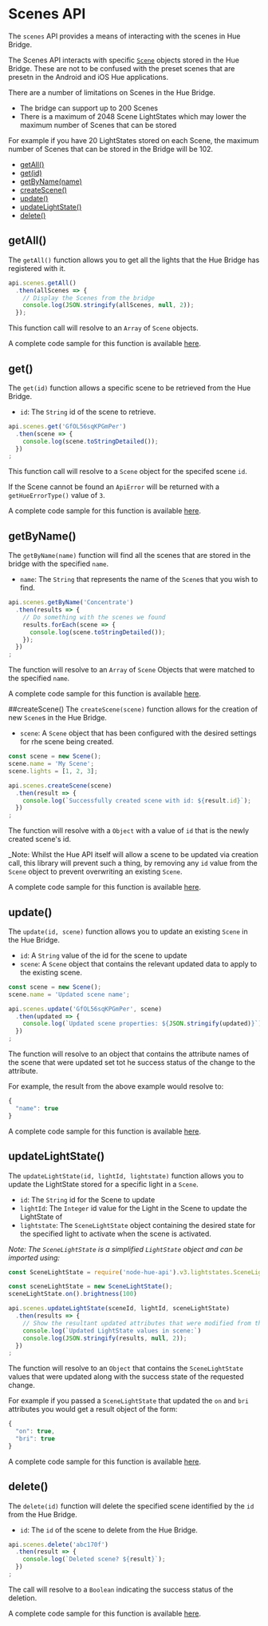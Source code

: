 # Scenes API

The `scenes` API provides a means of interacting with the scenes in Hue Bridge.

The Scenes API interacts with specific [`Scene`](./scene.md) objects stored in the Hue Bridge. These are not to be 
confused with the preset scenes that are presetn in the Android and iOS Hue applications.

There are a number of limitations on Scenes in the Hue Bridge.
* The bridge can support up to 200 Scenes
* There is a maximum of 2048 Scene LightStates which may lower the maximum number of Scenes that can be stored

For example if you have 20 LightStates stored on each Scene, the maximum number of Scenes that can be stored in the 
Bridge will be 102.


* [getAll()](#getall)
* [get(id)](#get)
* [getByName(name)](#getbyname)
* [createScene()](#createscene)
* [update()](#update)
* [updateLightState()](#updatelightstate)
* [delete()](#delete)


## getAll()
The `getAll()` function allows you to get all the lights that the Hue Bridge has registered with it.

```js
api.scenes.getAll()
  .then(allScenes => {
    // Display the Scenes from the bridge
    console.log(JSON.stringify(allScenes, null, 2));
  });
```

This function call will resolve to an `Array` of `Scene` objects. 

A complete code sample for this function is available [here](../examples/v3/lights/getAllScenes.js).



## get()
The `get(id)` function allows a specific scene to be retrieved from the Hue Bridge.

* `id`: The `String` id of the scene to retrieve.


```js
api.scenes.get('GfOL56sqKPGmPer')
  .then(scene => {
    console.log(scene.toStringDetailed());
  })
;
```

This function call will resolve to a `Scene` object for the specifed scene `id`.

If the Scene cannot be found an `ApiError` will be returned with a `getHueErrorType()` value of `3`.

A complete code sample for this function is available [here](../examples/v3/lights/getScene.js).



## getByName()
The `getByName(name)` function will find all the scenes that are stored in the bridge with the specified `name`.

* `name`: The `String` that represents the name of the `Scene`s that you wish to find.

```js
api.scenes.getByName('Concentrate')
  .then(results => {
    // Do something with the scenes we found
    results.forEach(scene => {
      console.log(scene.toStringDetailed());
    });
  })
;
```

The function will resolve to an `Array` of `Scene` Objects that were matched to the specified `name`.

A complete code sample for this function is available [here](../examples/v3/scenes/getSceneByName.js).



##createScene()
The `createScene(scene)` function allows for the creation of new `Scene`s in the Hue Bridge.

* `scene`: A `Scene` object that has been configured with the desired settings for rhe scene being created.

```js
const scene = new Scene();
scene.name = 'My Scene';
scene.lights = [1, 2, 3];

api.scenes.createScene(scene)
  .then(result => {
    console.log(`Successfully created scene with id: ${result.id}`);
  })
;
```

The function will resolve with a `Object` with a value of `id` that is the newly created scene's id.

_Note: Whilst the Hue API itself will allow a scene to be updated via creation call, this library will prevent such a 
thing, by removing any `id` value from the `Scene` object to prevent overwriting an existing `Scene`.

A complete code sample for this function is available [here](../examples/v3/lights/createScene.js).



## update()
The `update(id, scene)` function allows you to update an existing `Scene` in the Hue Bridge.

* `id`: A `String` value of the id for the scene to update
* `scene`: A `Scene` object that contains the relevant updated data to apply to the existing scene.

```js
const scene = new Scene();
scene.name = 'Updated scene name';

api.scenes.update('GfOL56sqKPGmPer', scene)
  .then(updated => {
    console.log(`Updated scene properties: ${JSON.stringify(updated)}`);
  })
;
```

The function will resolve to an object that contains the attribute names of the scene that were updated set tot he success 
status of the change to the attribute.

For example, the result from the above example would resolve to:

```js
{
  "name": true
}
``` 

A complete code sample for this function is available [here](../examples/v3/lights/updateScene.js).



## updateLightState()
The `updateLightState(id, lightId, lightstate)` function allows you to update the LightState stored for a specific light
in a `Scene`.

* `id`: The `String` id for the Scene to update
* `lightId`: The `Integer` id value for the Light in the Scene to update the LightState of
* `lightstate`: The `SceneLightState` object containing the desired state for the specified light to activate when the
    scene is activated.

_Note: The `SceneLightState` is a simplified `LightState` object and can be imported using:_
```js
const SceneLightState = require('node-hue-api').v3.lightstates.SceneLightState;
```

```js
const sceneLightState = new SceneLightState();
sceneLightState.on().brightness(100)

api.scenes.updateLightState(sceneId, lightId, sceneLightState)
  .then(results => {
    // Show the resultant updated attributes that were modified from the update request
    console.log(`Updated LightState values in scene:`)
    console.log(JSON.stringify(results, null, 2));
  })
;
```

The function will resolve to an `Object` that contains the `SceneLightState` values that were updated along with the 
success state of the requested change.

For example if you passed a `SceneLightState` that updated the `on` and `bri` attributes you would get a result object of the form:

```js
{
  "on": true,
  "bri": true
}
```

A complete code sample for this function is available [here](../examples/v3/scenes/updateSceneLightState.js).


## delete()
The `delete(id)` function will delete the specified scene identified by the `id` from the Hue Bridge.

* `id`: The `id` of the scene to delete from the Hue Bridge.

```js
api.scenes.delete('abc170f')
  .then(result => {
    console.log(`Deleted scene? ${result}`);
  })
;
```

The call will resolve to a `Boolean` indicating the success status of the deletion.

A complete code sample for this function is available [here](../examples/v3/scenes/deleteScene.js).